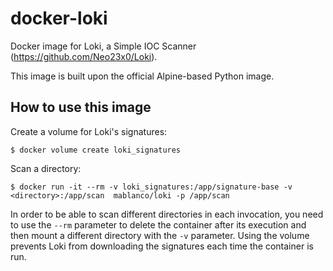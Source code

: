 # docker-loki

Docker image for Loki, a Simple IOC Scanner (<https://github.com/Neo23x0/Loki>).

This image is built upon the official Alpine-based Python image.

## How to use this image

Create a volume for Loki's signatures:

    $ docker volume create loki_signatures

Scan a directory:

    $ docker run -it --rm -v loki_signatures:/app/signature-base -v <directory>:/app/scan  mablanco/loki -p /app/scan

In order to be able to scan different directories in each invocation, you need to use the `--rm` parameter to delete the container after its execution and then mount a different directory with the `-v` parameter. Using the volume prevents Loki from downloading the signatures each time the container is run.
